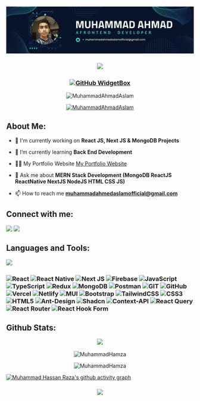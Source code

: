 ![logo](https://github.com/MuhammadAhmadAslam/MuhammadAhmadAslam/blob/main/Navy%20Blue%20Geometric%20Technology%20LinkedIn%20Banner.png)
<h3 align="center">

![](https://capsule-render.vercel.app/api?type=waving&color=gradient&height=100&section=header)

</h3>

<!-- <h1 align="center">Hi 👋, I'm Muhammad Hamza</h1> -->
<!-- <h3 align="center">I'm a Full Stack Developer building cutting-edge websites that enhance user experiences. I blend technology and creativity to deliver innovative solutions.</h3> -->

<!-- <div align='center'><img align="center" src="https://readme-typing-svg.herokuapp.com?font=Fira+Code&weight=600&size=24&duration=3500&pause=500&color=151CF7&center=true&vCenter=true&width=435&lines=Full+Stack+Developer+👨🏻‍💻;MERN+Stack+Developer+👨🏻‍💻;Problem+Solver+💡" alt="Typing SVG" /></div> -->

<h3 align="center">
 
[![GitHub WidgetBox](https://github-widgetbox.vercel.app/api/profile?username=MuhammadAhmadAslam&data=repositories,stars,commits&theme=light&hide_border=true)](https://github.com/Jurredr/github-widgetbox)

</h3>

<p align="center"> <img src="https://komarev.com/ghpvc/?username=MuhammadAhmadAslam&label=Profile%20views&color=0e75b6&style=flat" alt="MuhammadAhmadAslam" /> </p>

<p align="center"> <a href="https://github.com/ryo-ma/github-profile-trophy"><img src="https://github-profile-trophy.vercel.app/?username=MuhammadAhmadAslam" alt="MuhammadAhmadAslam" /></a> </p>

<!-- <img align="right" width="400" src="https://unblast.com/wp-content/uploads/2022/08/Programmer-Illustration.jpg"> -->

<h2 align="left">About Me:</h2>

- 🔭 I'm currently working on **React JS, Next JS & MongoDB Projects**

- 🌱 I’m currently learning **Back End Development**

- 👨‍💻 My Portfolio Website [My Portfolio Website](https://github.com/MuhammadAhmadAslamAslam/Personal-Portfolio)

- 💬 Ask me about **MERN Stack Development (MongoDB ReactJS ReactNative NextJS NodeJS HTML CSS JS)**

- 📫 How to reach me **muhammadahmedaslamofficial@gmail.com**

<h2 align="left">Connect with me:</h2>

<p align="left">
<a href="https://www.linkedin.com/in/muhammad-ahmed-b7b8452b6/" target="blank"><img src="https://skillicons.dev/icons?i=linkedin" /></a>
<a href="https://www.instagram.com/ahmed_here_990/" target="blank"><img src="https://skillicons.dev/icons?i=instagram" /></a>
</p>


<h2 align="left">Languages and Tools:</h2>

<p align='left'>
  <img src="https://skillicons.dev/icons?i=react,next,firebase,js,ts,redux,mongodb,postman,git,github,vercel,netlify,mui,bootstrap,tailwind,css,html" />
</p>

<h3>
 
 ![React](https://img.shields.io/badge/react-%2320232a.svg?style=for-the-badge&logo=react&logoColor=%2361DAFB) ![React Native](https://img.shields.io/badge/react_native-%2320232a.svg?style=for-the-badge&logo=react&logoColor=%2361DAFB) ![Next JS](https://img.shields.io/badge/Next-black?style=for-the-badge&logo=next.js&logoColor=white) ![Firebase](https://img.shields.io/badge/firebase-%23039BE5.svg?style=for-the-badge&logo=firebase) ![JavaScript](https://img.shields.io/badge/javascript-%23323330.svg?style=for-the-badge&logo=javascript&logoColor=%23F7DF1E) ![TypeScript](https://img.shields.io/badge/typescript-%23007ACC.svg?style=for-the-badge&logo=typescript&logoColor=white) ![Redux](https://img.shields.io/badge/redux-%23593d88.svg?style=for-the-badge&logo=redux&logoColor=white) ![MongoDB](https://img.shields.io/badge/MongoDB-%234ea94b.svg?style=for-the-badge&logo=mongodb&logoColor=white) ![Postman](https://img.shields.io/badge/Postman-FF6C37?style=for-the-badge&logo=postman&logoColor=white) ![GIT](https://img.shields.io/badge/Git-fc6d26?style=for-the-badge&logo=git&logoColor=white) ![GitHub](https://img.shields.io/badge/GitHub-%23121011.svg?style=for-the-badge&logo=github&logoColor=white) ![Vercel](https://img.shields.io/badge/vercel-%23000000.svg?style=for-the-badge&logo=vercel&logoColor=white) ![Netlify](https://img.shields.io/badge/netlify-%23000000.svg?style=for-the-badge&logo=netlify&logoColor=#00C7B7) ![MUI](https://img.shields.io/badge/MUI-%230081CB.svg?style=for-the-badge&logo=material-ui&logoColor=white) ![Bootstrap](https://img.shields.io/badge/bootstrap-%238511FA.svg?style=for-the-badge&logo=bootstrap&logoColor=white) ![TailwindCSS](https://img.shields.io/badge/tailwindcss-%2338B2AC.svg?style=for-the-badge&logo=tailwind-css&logoColor=white) ![CSS3](https://img.shields.io/badge/css3-%231572B6.svg?style=for-the-badge&logo=css3&logoColor=white) ![HTML5](https://img.shields.io/badge/html5-%23E34F26.svg?style=for-the-badge&logo=html5&logoColor=white) ![Ant-Design](https://img.shields.io/badge/-AntDesign-%230170FE?style=for-the-badge&logo=ant-design&logoColor=white)  ![Shadcn](https://img.shields.io/badge/shadcn/ui-%2320232a.svg?style=for-the-badge) ![Context-API](https://img.shields.io/badge/Context--Api-000000?style=for-the-badge&logo=react) ![React Query](https://img.shields.io/badge/-React%20Query-FF4154?style=for-the-badge&logo=react%20query&logoColor=white) ![React Router](https://img.shields.io/badge/React_Router-CA4245?style=for-the-badge&logo=react-router&logoColor=white) ![React Hook Form](https://img.shields.io/badge/React%20Hook%20Form-%23EC5990.svg?style=for-the-badge&logo=reacthookform&logoColor=white)

</h3>

<h2 align="left">Github Stats:</h2>

<p align="center"><img src="https://github-readme-streak-stats.herokuapp.com/?user=MuhammadAhmadAslam"/></p>

<p align="center"><img src="https://github-readme-stats.vercel.app/api?username=MuhammadAhmadAslam&show_icons=true&locale=en&theme=bg_color=bg_color=FFFFF&title_color=007cff&icon_color=000" alt="MuhammadHamza" />
</p>

<p align="center"><img src="https://github-readme-stats.vercel.app/api/top-langs?username=MuhammadAhmadAslam&show_icons=true&locale=en&layout=compact&theme=bg_color=bg_color=FFFFF&title_color=007cff&icon_color=000" alt="MuhammadHamza" height="192px"/>
</p>

<p>

[![Muhammad Hassan Raza's github activity graph](https://github-readme-activity-graph.vercel.app/graph?username=MuhammadAhmadAslam&theme=minimal)](https://github.com/ashutosh00710/github-readme-activity-graph)

</p>

<h3 align="center">
  
![](https://capsule-render.vercel.app/api?type=waving&color=gradient&height=100&section=footer)

</h3>
